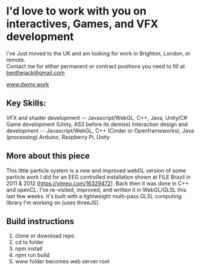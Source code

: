 # I'd love to work with you on interactives, Games, and VFX development  
I've Just moved to the UK and am looking for work in Brighton, London, or remote.  
Contact me for either permanent or contract positions you need to fill at benthejack@gmail.com  

www.dwmy.work  

## Key Skills:  
VFX and shader development -- Javascript/WebGL, C++, Java, Unity/C#  
Game development (Unity, AS3 before its demise)
Interaction design and development -- Javascript/WebGL, C++ (Cinder or Openframeworks), Java (processing) Arduino, Raspberry Pi, Unity  


## More about this piece
This little particle system is a new and improved webGL version of some particle work I did for an EEG controlled installation shown at FILE Brazil in 2011 & 2012 (https://vimeo.com/16329472). Back then it was done in C++ and openCL. I've re-visited, improved, and written it in WebGL/GLSL this last few weeks. it's built with a lightweight multi-pass GLSL computing library I'm working on (uses threeJS).

## Build instructions
1) clone or download repo  
2) cd to folder  
3) npm install  
4) npm run build  
5) www folder becomes web server root  
